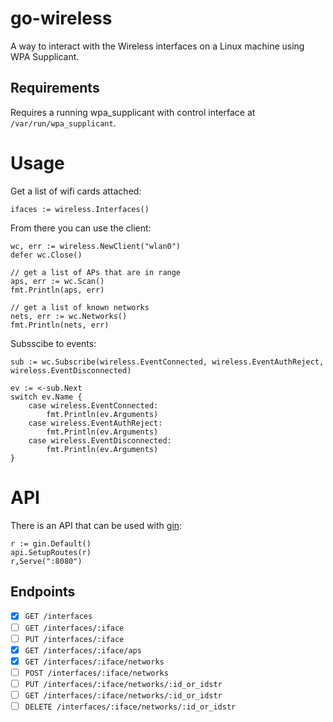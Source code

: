 # go-wireless

A way to interact with the Wireless interfaces on a Linux machine using WPA Supplicant.

## Requirements

Requires a running wpa_supplicant with control interface at `/var/run/wpa_supplicant`.

# Usage

Get a list of wifi cards attached:

```
ifaces := wireless.Interfaces()
```

From there you can use the client:

```
wc, err := wireless.NewClient("wlan0")
defer wc.Close()

// get a list of APs that are in range
aps, err := wc.Scan()
fmt.Println(aps, err)

// get a list of known networks
nets, err := wc.Networks()
fmt.Println(nets, err)
```

Subsscibe to events:

```
sub := wc.Subscribe(wireless.EventConnected, wireless.EventAuthReject, wireless.EventDisconnected)

ev := <-sub.Next
switch ev.Name {
	case wireless.EventConnected:
		fmt.Println(ev.Arguments)
	case wireless.EventAuthReject:
		fmt.Println(ev.Arguments)
	case wireless.EventDisconnected:
		fmt.Println(ev.Arguments)
}
```

# API

There is an API that can be used with [gin](https://github.com/gin-gonic/gin):

```
r := gin.Default()
api.SetupRoutes(r)
r,Serve(":8080")
```

## Endpoints

- [x] `GET /interfaces`
- [ ] `GET /interfaces/:iface`
- [ ] `PUT /interfaces/:iface`
- [x] `GET /interfaces/:iface/aps`
- [x] `GET /interfaces/:iface/networks`
- [ ] `POST /interfaces/:iface/networks`
- [ ] `PUT /interfaces/:iface/networks/:id_or_idstr`
- [ ] `GET /interfaces/:iface/networks/:id_or_idstr`
- [ ] `DELETE /interfaces/:iface/networks/:id_or_idstr`
